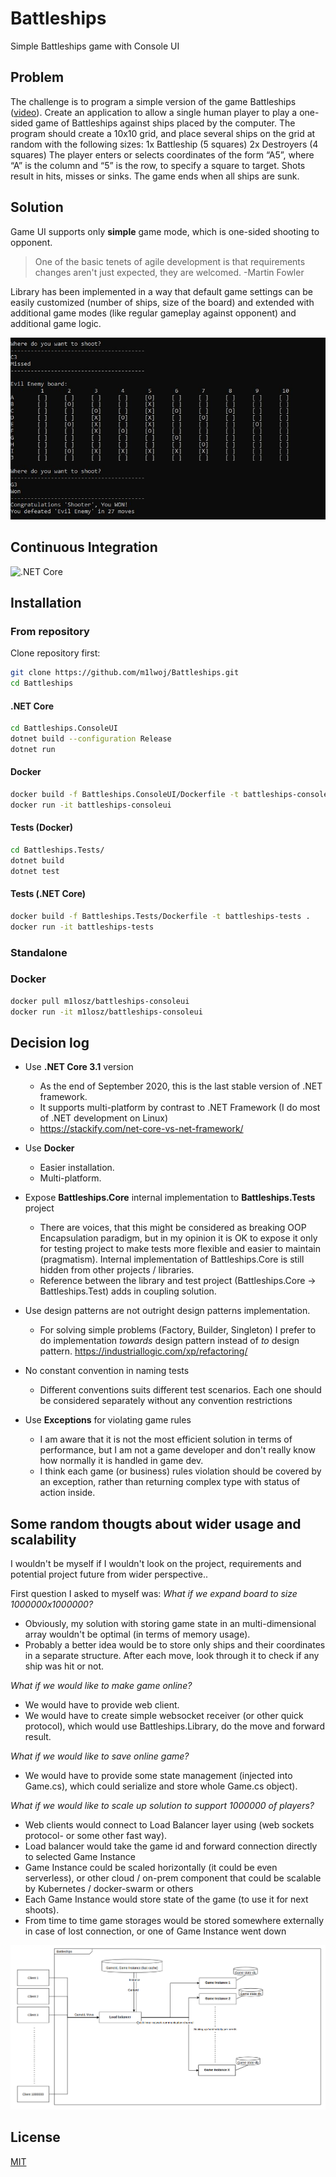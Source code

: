 # Battleships

Simple Battleships game with Console UI

## Problem

The challenge is to program a simple version of the game Battleships (<a href="https://www.youtube.com/watch?v=q0qpQ8doUp8">video</a>). Create an application to allow a single human player to play a one-sided game of Battleships against ships placed by the computer.
The program should create a 10x10 grid, and place several ships on the grid at random with the following sizes:
1x Battleship (5 squares)
2x Destroyers (4 squares)
The player enters or selects coordinates of the form “A5”, where “A” is the column and “5” is the row, to specify a square to target. Shots result in hits, misses or sinks. The game ends when all ships are sunk.

## Solution

Game UI supports only **simple** game mode, which is one-sided shooting to opponent.


> One of the basic tenets of agile development is that requirements changes aren't just expected, they are welcomed.
> -Martin Fowler


Library has been implemented in a way that default game settings can be easily customized (number of ships, size of the board) and extended with additional game modes (like regular gameplay against opponent) and additional game logic.

![Battleships.ConsoleUI](https://github.com/m1lwoj/Battleships/blob/master/README/BattleshipsUI.JPG)

## Continuous Integration
![.NET Core](https://github.com/m1lwoj/Battleships/workflows/.NET%20Core/badge.svg?branch=master)

## Installation

### From repository

Clone repository first:

```sh
git clone https://github.com/m1lwoj/Battleships.git
cd Battleships
```
#### .NET Core

```sh
cd Battleships.ConsoleUI
dotnet build --configuration Release
dotnet run
```

#### Docker

```sh
docker build -f Battleships.ConsoleUI/Dockerfile -t battleships-consoleui .
docker run -it battleships-consoleui
```

#### Tests (Docker)

```sh
cd Battleships.Tests/
dotnet build
dotnet test
```

#### Tests (.NET Core)
```sh
docker build -f Battleships.Tests/Dockerfile -t battleships-tests .
docker run -it battleships-tests 
```

### Standalone

### Docker 

```sh
docker pull m1losz/battleships-consoleui
docker run -it m1losz/battleships-consoleui 
```

## Decision log

+ Use **.NET Core 3.1** version
    + As the end of September 2020, this is the last stable version of .NET framework.
    + It supports multi-platform by contrast to .NET Framework (I do most of .NET development on Linux)
    + https://stackify.com/net-core-vs-net-framework/
    
+ Use **Docker** 
    + Easier installation.
    + Multi-platform.
    
+ Expose **Battleships.Core** internal implementation to **Battleships.Tests** project
    + There are voices, that this might be considered as breaking OOP Encapsulation paradigm, but in my opinion it is OK to expose it only for testing project to make tests more flexible and easier to maintain (pragmatism). Internal implementation of Battleships.Core is still hidden from other projects / libraries.
    + Reference between the library and test project (Battleships.Core -> Battleships.Test) adds in coupling solution.
    
+ Use design patterns are not outright design patterns implementation. 
    + For solving simple problems (Factory, Builder, Singleton) I prefer to do implementation *towards* design pattern instead of *to* design pattern. https://industriallogic.com/xp/refactoring/
    
+ No constant convention in naming tests
    + Different conventions suits different test scenarios. Each one should be considered separately without any convention restrictions 

+ Use **Exceptions** for violating game rules
    + I am aware that it is not the most efficient solution in terms of performance, but I am not a game developer and don't really know how normally it is handled in game dev.
    + I think each game (or business) rules violation should be covered by an exception, rather than returning complex type with status of action inside.
  
## Some random thougts about wider usage and scalability

I wouldn't be myself if I wouldn't look on the project, requirements and potential project future from wider perspective..

First question I asked to myself was: 
*What if we expand board to size 1000000x1000000?*
- Obviously, my solution with storing game state in an multi-dimensional array wouldn't be optimal (in terms of memory usage).
- Probably a better idea would be to store only ships and their coordinates in a separate structure. After each move, look through it to check if any ship was hit or not.

*What if we would like to make game online?*
- We would have to provide web client.
- We would have to create simple websocket receiver (or other quick protocol), which would use Battleships.Library, do the move and forward result.

*What if we would like to save online game?*
- We would have to provide some state management (injected into Game.cs), which could serialize and store whole Game.cs object).

*What if we would like to scale up solution to support 1000000 of players?*
- Web clients would connect to Load Balancer layer using (web sockets protocol- or some other fast way).
- Load balancer would take the game id and forward connection directly to selected Game Instance
- Game Instance could be scaled horizontally (it could be even serverless), or other cloud / on-prem component that could be scalable by Kubernetes / docker-swarm or others
- Each Game Instance would store state of the game (to use it for next shoots).
- From time to time game storages would be stored somewhere externally in case of lost connection, or one of Game Instance went down

![](https://github.com/m1lwoj/Battleships/blob/master/README/Battleships-scaling.png)

## License
[MIT](https://choosealicense.com/licenses/mit/)
